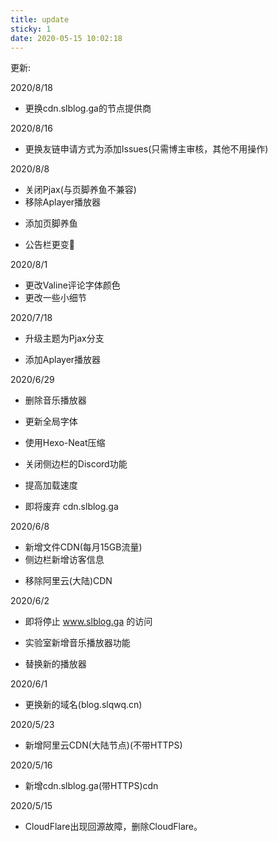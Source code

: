 ```yaml
---
title: update
sticky: 1
date: 2020-05-15 10:02:18
---
```

更新:

2020/8/18

- 更换cdn.slblog.ga的节点提供商

2020/8/16

+ 更换友链申请方式为添加Issues(只需博主审核，其他不用操作)

2020/8/8

- 关闭Pjax(与页脚养鱼不兼容)
- 移除Aplayer播放器

+ 添加页脚养鱼

+ 公告栏更变🤭

2020/8/1

+ 更改Valine评论字体颜色
+ 更改一些小细节

2020/7/18

+ 升级主题为Pjax分支

+ 添加Aplayer播放器

2020/6/29

- 删除音乐播放器

+ 更新全局字体

+ 使用Hexo-Neat压缩

- 关闭侧边栏的Discord功能

+ 提高加载速度

- 即将废弃 cdn.slblog.ga

2020/6/8

+ 新增文件CDN(每月15GB流量)
+ 侧边栏新增访客信息

- 移除阿里云(大陆)CDN

2020/6/2

- 即将停止 www.slblog.ga 的访问	

+ 实验室新增音乐播放器功能

+ 替换新的播放器

2020/6/1

+ 更换新的域名(blog.slqwq.cn)

2020/5/23

+ 新增阿里云CDN(大陆节点)(不带HTTPS)

2020/5/16

+ 新增cdn.slblog.ga(带HTTPS)cdn

2020/5/15

- CloudFlare出现回源故障，删除CloudFlare。